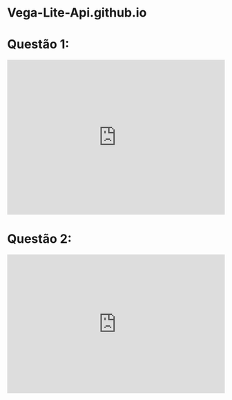 # Vega-Lite-Api.github.io

# Questão 1:
<iframe width="100%" height="358" frameborder="0"
  src="https://observablehq.com/embed/@rhenaraalves21/vega-lite-api-exercicios-2022?cells=gBarra"></iframe>

# Questão 2:
<iframe width="100%" height="321" frameborder="0"
  src="https://observablehq.com/embed/@rhenaraalves21/vega-lite-api-exercicios-2022?cells=gScatterplot"></iframe>

